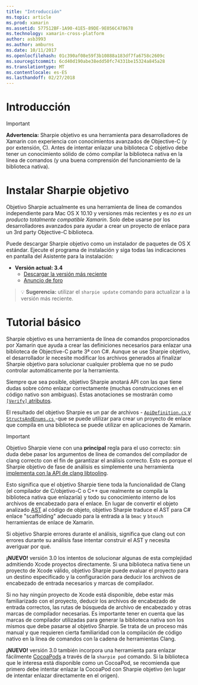```yaml
---
title: "Introducción"
ms.topic: article
ms.prod: xamarin
ms.assetid: 577512BF-1A90-41E5-89DE-9E056C478678
ms.technology: xamarin-cross-platform
author: asb3993
ms.author: amburns
ms.date: 10/11/2017
ms.openlocfilehash: 01c390af08e59f3b10888a183df7fa6758c2609c
ms.sourcegitcommit: 6cd40d190abe38edd50fc74331be15324a845a28
ms.translationtype: MT
ms.contentlocale: es-ES
ms.lasthandoff: 02/27/2018
---
```

# <a name="getting-started"></a>Introducción

<style type="text/css"> azul .terminal {color: rgb(10,96,254);} .terminal verde {color: rgb(12,156,26);} .terminal fucsia {color: rgb(152,12,103);} </style>


> [!IMPORTANT]
> **Advertencia:** Sharpie objetivo es una herramienta para desarrolladores de Xamarin con experiencia con conocimientos avanzados de Objective-C (y por extensión, C). Antes de intentar enlazar una biblioteca C objetivo debe tener un conocimiento sólido de cómo compilar la biblioteca nativa en la línea de comandos (y una buena comprensión del funcionamiento de la biblioteca nativa).

<a name="installing" />

# <a name="installing-objective-sharpie"></a>Instalar Sharpie objetivo

Objetivo Sharpie actualmente es una herramienta de línea de comandos independiente para Mac OS X 10.10 y versiones más recientes y es _no es un producto totalmente compatible Xamarin_. Solo debe usarse por los desarrolladores avanzados para ayudar a crear un proyecto de enlace para un 3rd party Objective-C biblioteca.

Puede descargar Sharpie objetivo como un instalador de paquetes de OS X estándar.
Ejecute el programa de instalación y siga todas las indicaciones en pantalla del Asistente para la instalación:

- **Versión actual: 3.4**
  - [Descargar la versión más reciente](https://dl.xamarin.com/objective-sharpie/ObjectiveSharpie.pkg)
  - [Anuncio de foro](https://forums.xamarin.com/discussion/104800/objective-sharpie-3-4)

> 💡 **Sugerencia:** utilizar el `sharpie update` comando para actualizar a la versión más reciente.

# <a name="basic-walkthrough"></a>Tutorial básico

Sharpie objetivo es una herramienta de línea de comandos proporcionados por Xamarin que ayuda a crear las definiciones necesarios para enlazar una biblioteca de Objective-C parte 3ª con C#.
Aunque se use Sharpie objetivo, el desarrollador *le* necesite modificar los archivos generados al finalizar Sharpie objetivo para solucionar cualquier problema que no se pudo controlar automáticamente por la herramienta.

Siempre que sea posible, objetivo Sharpie anotará API con las que tiene dudas sobre cómo enlazar correctamente (muchas construcciones en el código nativo son ambiguas).
Estas anotaciones se mostrarán como [ `[Verify]` atributos](~/cross-platform/macios/binding/objective-sharpie/platform/verify.md).

El resultado del objetivo Sharpie es un par de archivos - [ `ApiDefinition.cs` y `StructsAndEnums.cs` ](~/cross-platform/macios/binding/objective-sharpie/platform/apidefinitions-structsandenums.md) -que se puede utilizar para crear un proyecto de enlace que compila en una biblioteca se puede utilizar en aplicaciones de Xamarin.

> [!IMPORTANT]
> Objetivo Sharpie viene con una **principal** regla para el uso correcto: sin duda debe pasar los argumentos de línea de comandos del compilador de clang correcto con el fin de garantizar el análisis correcto. Esto es porque el Sharpie objetivo de fase de análisis es simplemente una herramienta [implementa con la API de clang libtooling](http://clang.llvm.org/docs/LibTooling.html).

Esto significa que el objetivo Sharpie tiene toda la funcionalidad de Clang (el compilador de C/objetivo-C o C++ que realmente se compila la biblioteca nativa que enlazaría) y todo su conocimiento interno de los archivos de encabezado para el enlace.
En lugar de convertir el objeto analizado [AST](http://en.wikipedia.org/wiki/Abstract_syntax_tree) al código de objeto, objetivo Sharpie traduce el AST para C# enlace "scaffolding" adecuado para la entrada a la `bmac` y `btouch` herramientas de enlace de Xamarin.

Si objetivo Sharpie errores durante el análisis, significa que clang out con errores durante su análisis fase intentar construir el AST y necesita averiguar por qué.

**¡NUEVO!** versión 3.0 los intentos de solucionar algunas de esta complejidad admitiendo Xcode proyectos directamente. Si una biblioteca nativa tiene un proyecto de Xcode válido, objetivo Sharpie puede evaluar el proyecto para un destino especificado y la configuración para deducir los archivos de encabezado de entrada necesarios y marcas de compilador.

Si no hay ningún proyecto de Xcode está disponible, debe estar más familiarizado con el proyecto, deducir los archivos de encabezado de entrada correctos, las rutas de búsqueda de archivo de encabezado y otras marcas de compilador necesarias. Es importante tener en cuenta que las marcas de compilador utilizadas para generar la biblioteca nativa son los mismos que debe pasarse al objetivo Sharpie. Se trata de un proceso más manual y que requieren cierta familiaridad con la compilación de código nativo en la línea de comandos con la cadena de herramientas Clang.

**¡NUEVO!** versión 3.0 también incorpora una herramienta para enlazar fácilmente [CocoaPods](https://cocoapods.org) a través de la `sharpie pod` comando.
Si la biblioteca que le interesa está disponible como un CocoaPod, se recomienda que primero debe intentar enlazar la CocoaPod con Sharpie objetivo (en lugar de intentar enlazar directamente en el origen).